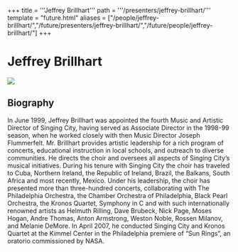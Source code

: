 +++
title = '''Jeffrey Brillhart'''
path = '''/presenters/jeffrey-brillhart/'''
template = "future.html"
aliases = ["/people/jeffrey-brillhart/","/future/presenters/jeffrey-brillhart/","/future/people/jeffrey-brillhart/"]
+++

<h1>Jeffrey Brillhart</h1>

<img class="speaker-photo" src="https://custom.cvent.com/C3A4539B19F74ABCB6FCE437F6BC0A74/files/event/910aaf2914d44586a56fbd0b3b2c31c0/0d6643e6eece4915bd3e4e28a71ace2d.jpg">
<h2>Biography</h2>
<p>In June 1999, Jeffrey Brillhart was appointed the fourth Music and Artistic Director of Singing City, having served as Associate Director in the 1998-99 season, when he worked closely with then Music Director Joseph Flummerfelt. Mr. Brillhart provides artistic leadership for a rich program of concerts, educational instruction in local schools, and outreach to diverse communities. He directs the choir and oversees all aspects of Singing City’s musical initiatives. During his tenure with Singing City the choir has traveled to Cuba, Northern Ireland, the Republic of Ireland, Brazil, the Balkans, South Africa and most recently, Mexico. Under his leadership, the choir has presented more than three-hundred concerts, collaborating with The Philadelphia Orchestra, the Chamber Orchestra of Philadelphia, Black Pearl Orchestra, the Kronos Quartet, Symphony in C and with such internationally renowned artists as Helmuth Rilling, Dave Brubeck, Nick Page, Moses Hogan, Andre Thomas, Anton Armstrong, Weston Noble, Rossen Milanov, and Melanie DeMore. In April 2007, he conducted Singing City and Kronos Quartet at the Kimmel Center in the Philadelphia premiere of “Sun Rings”, an oratorio commissioned by NASA.</p>

